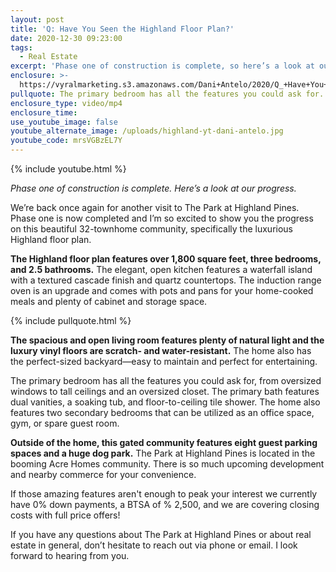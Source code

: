```yaml
---
layout: post
title: 'Q: Have You Seen the Highland Floor Plan?'
date: 2020-12-30 09:23:00
tags:
  - Real Estate
excerpt: 'Phase one of construction is complete, so here’s a look at our progress.'
enclosure: >-
  https://vyralmarketing.s3.amazonaws.com/Dani+Antelo/2020/Q_+Have+You+Seen+the+Highland+Floor+Plan_.mp4
pullquote: The primary bedroom has all the features you could ask for.
enclosure_type: video/mp4
enclosure_time:
use_youtube_image: false
youtube_alternate_image: /uploads/highland-yt-dani-antelo.jpg
youtube_code: mrsVGBzEL7Y
---
```


{% include youtube.html %}

*Phase one of construction is complete. Here’s a look at our progress.*

We’re back once again for another visit to The Park at Highland Pines. Phase one is now completed and I’m so excited to show you the progress on this beautiful 32-townhome community, specifically the luxurious Highland floor plan.

**The Highland floor plan features over 1,800 square feet, three bedrooms, and 2.5 bathrooms.** The elegant, open kitchen features a waterfall island with a textured cascade finish and quartz countertops. The induction range oven is an upgrade and comes with pots and pans for your home-cooked meals and plenty of cabinet and storage space.

{% include pullquote.html %}

**The spacious and open living room features plenty of natural light and the luxury vinyl floors are scratch- and water-resistant.** The home also has the perfect-sized backyard—easy to maintain and perfect for entertaining.

The primary bedroom has all the features you could ask for, from oversized windows to tall ceilings and an oversized closet. The primary bath features dual vanities, a soaking tub, and floor-to-ceiling tile shower. The home also features two secondary bedrooms that can be utilized as an office space, gym, or spare guest room.

**Outside of the home, this gated community features eight guest parking spaces and a huge dog park.** The Park at Highland Pines is located in the booming Acre Homes community. There is so much upcoming development and nearby commerce for your convenience.

If those amazing features aren't enough to peak your interest we currently have 0% down payments, a BTSA of % 2,500, and we are covering closing costs with full price offers\!

If you have any questions about The Park at Highland Pines or about real estate in general, don’t hesitate to reach out via phone or email. I look forward to hearing from you.
